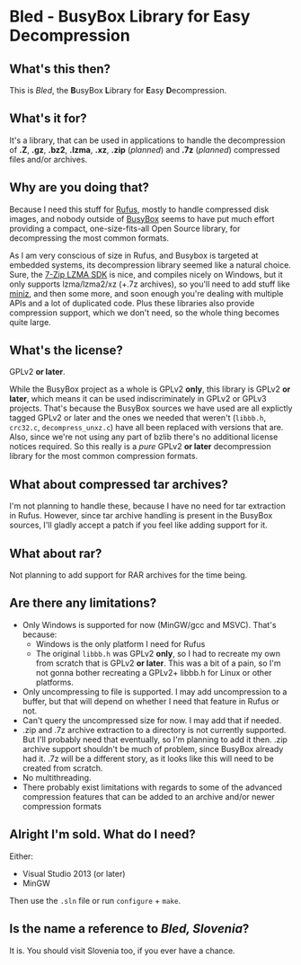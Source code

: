 Bled - BusyBox Library for Easy Decompression
=============================================

## What's this then?

This is _Bled_, the <b>B</b>usyBox <b>L</b>ibrary for <b>E</b>asy <b>D</b>ecompression.

## What's it for?

It's a library, that can be used in applications to handle the decompression of
__.Z__, __.gz__, __.bz2__, __.lzma__, __.xz__, __.zip__ (_planned_) and __.7z__ (_planned_)
compressed files and/or archives.

## Why are you doing that?

Because I need this stuff for [Rufus](http://rufus.akeo.ie), mostly to handle compressed
disk images, and nobody outside of [BusyBox](http://www.busybox.net/) seems to have put
much effort providing a compact, one-size-fits-all Open Source library, for decompressing
the most common formats.

As I am very conscious of size in Rufus, and Busybox is targeted at embedded systems,
its decompression library seemed like a natural choice. Sure, the [7-Zip LZMA SDK](http://www.7-zip.org/sdk.html)
is nice, and compiles nicely on Windows, but it only supports lzma/lzma2/xz (+.7z archives),
so you'll need to add stuff like [miniz](https://code.google.com/p/miniz/), and then some
more, and soon enough you're dealing with multiple APIs and a lot of duplicated code.
Plus these libraries also provide compression support, which we don't need, so the whole
thing becomes quite large.

## What's the license?

GPLv2 __or later__.

While the BusyBox project as a whole is GPLv2 __only__, this library is GPLv2
__or later__, which means it can be used indiscriminately in GPLv2 or GPLv3 projects.
That's because the BusyBox sources we have used are all explictly tagged GPLv2 or later
and the ones we needed that weren't (`libbb.h`, `crc32.c`, `decompress_unxz.c`) have all
been replaced with versions that are. Also, since we're not using any part of bzlib
there's no additional license notices required. So this really is a _pure_ GPLv2
__or later__ decompression library for the most common compression formats.

## What about compressed tar archives?

I'm not planning to handle these, because I have no need for tar extraction in Rufus.
However, since tar archive handling is present in the BusyBox sources, I'll gladly accept
a patch if you feel like adding support for it.

## What about rar?

Not planning to add support for RAR archives for the time being.

## Are there any limitations?

* Only Windows is supported for now (MinGW/gcc and MSVC). That's because:
  * Windows is the only platform I need for Rufus
  * The original `libbb.h` was GPLv2 __only__, so I had to recreate my own from scratch
    that is GPLv2 __or later__. This was a bit of a pain, so I'm not gonna bother
    recreating a GPLv2+ libbb.h for Linux or other platforms.
* Only uncompressing to file is supported. I may add uncompression to a buffer, but that
  will depend on whether I need that feature in Rufus or not.
* Can't query the uncompressed size for now. I may add that if needed.
* .zip and .7z archive extraction to a directory is not currently supported. But I'll
   probably need that eventually, so I'm planning to add it then. .zip archive support
   shouldn't be much of problem, since BusyBox already had it. .7z will be a different
   story, as it looks like this will need to be created from scratch.
* No multithreading.
* There probably exist limitations with regards to some of the advanced compression
  features that can be added to an archive and/or newer compression formats

## Alright I'm sold. What do I need?

Either:

* Visual Studio 2013 (or later)
* MinGW

Then use the `.sln` file or run `configure` + `make`.

## Is the name a reference to _Bled, Slovenia_?

It is. You should visit Slovenia too, if you ever have a chance.
